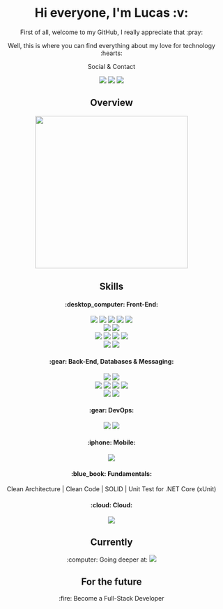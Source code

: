 <h1 align='center'> Hi everyone, I'm Lucas :v: </h1>

<div align='center'>
  
<p>First of all, welcome to my GitHub, I really appreciate that :pray: </p>
<p>Well, this is where you can find everything about my love for technology :hearts: </p>
  
<p>Social & Contact</p>
<p>
<a target="_blank" href="https://www.linkedin.com/in/lucas-macedo-lmo/"><img src="https://img.shields.io/badge/LinkedIn-0077B5?style=flat&logo=linkedin&logoColor=white"></a> 
<a target="_blank" href="https://www.instagram.com/lmacedov/"><img src="https://img.shields.io/badge/Instagram-E4405F?style=flat&logo=instagram&logoColor=white"></a>
<a target="_blank" href="mailto: lucasmacedo123@gmail.com"><img src="https://img.shields.io/badge/Gmail-D14836?style=flat&logo=gmail&logoColor=white"></a>
</p>
  
</div> 

<h2 align='center'>Overview</h2>

<p align='center'>
  <a href='#'><img src='https://github-readme-stats.vercel.app/api/top-langs/?username=lukaofirst&layout=compact&langs_count=8&theme=dark' width='350'></a>
</p>

<h2 align='center'>Skills</h2>

<h4 align='center'>:desktop_computer: Front-End:</h4>

<div align='center'>

<div>
  <img src="https://img.shields.io/badge/HTML5-E34F26?style=flat&logo=html5&logoColor=white">
  <img src="https://img.shields.io/badge/CSS3-1572B6?style=flat&logo=css3&logoColor=white">
  <img src="https://img.shields.io/badge/Sass-CC6699?style=flat&logo=sass&logoColor=white">
  <img src="https://img.shields.io/badge/Bootstrap-563D7C?style=flat&logo=bootstrap&logoColor=white">
  <img src="https://img.shields.io/badge/Tailwind_CSS-38B2AC?style=flat&logo=tailwind-css&logoColor=white">
</div>

<div>
  <img src="https://img.shields.io/badge/JavaScript-F7DF1E?style=flat&logo=javascript&logoColor=black">
  <img src="https://img.shields.io/badge/TypeScript-007ACC?style=flat&logo=typescript&logoColor=white"> 
</div>

<div>
  <img src="https://img.shields.io/badge/React-20232A?style=flat&logo=react&logoColor=61DAFB"> 
  <img src="https://img.shields.io/badge/Redux-593D88?style=flat&logo=redux&logoColor=white">
  <img src="https://img.shields.io/badge/next.js-000000?style=flat&logo=nextdotjs&logoColor=white" />
  <img src="https://img.shields.io/badge/Angular-DD0031?style=flat&logo=angular&logoColor=white">
</div>

<div>
  <img src="https://img.shields.io/badge/Material%20UI-007FFF?style=flat&logo=mui&logoColor=white">
  <img src="https://img.shields.io/badge/Jest-C21325?style=flat&logo=jest&logoColor=white" />
</div>

</div>

<h4 align='center'>:gear: Back-End, Databases & Messaging:</h4>

<div align='center'>

<div>
  <img src="https://img.shields.io/badge/.NET-512BD4?style=flat&logo=dotnet&logoColor=white">
  <img src="https://img.shields.io/badge/C%23-239120?style=flat&logo=c-sharp&logoColor=white">
</div>

<div>
  <img src="https://img.shields.io/badge/Microsoft%20SQL%20Server-CC2927?style=flat&logo=microsoft%20sql%20server&logoColor=FFFFF8">
  <img src="https://img.shields.io/badge/MongoDB-4EA94B?style=flat&logo=mongodb&logoColor=white">
  <img src="https://img.shields.io/badge/PostgreSQL-316192?style=flat&logo=postgresql&logoColor=white">
  <img src="https://img.shields.io/badge/SQLite-07405E?style=flat&logo=sqlite&logoColor=white">
</div>

<div>
  <img src="https://img.shields.io/badge/Apache_Kafka-231F20?style=flat&logo=apache-kafka&logoColor=white">
  <img src="https://img.shields.io/badge/rabbitmq-%23FF6600.svg?&style=flat&logo=rabbitmq&logoColor=white">
</div>
   
</div>

<h4 align='center'>:gear: DevOps:</h4>

<div align='center'>

<img src="https://img.shields.io/badge/Docker-2CA5E0?style=flat&logo=docker&logoColor=white">
<img src="https://img.shields.io/badge/kubernetes-326ce5.svg?&style=flat&logo=kubernetes&logoColor=white">

</div>


<h4 align='center'>:iphone: Mobile:</h4>

<div align='center'>

<img src="https://img.shields.io/badge/Flutter-02569B?style=flat&logo=flutter&logoColor=white" >

</div>

<div align='center'>

<h4 align='center'>:blue_book: Fundamentals:</h4>

<p align='center'>Clean Architecture | Clean Code | SOLID | Unit Test for .NET Core (xUnit) 
  
</div>

<div align='center'>

<h4 align='center'>:cloud: Cloud:</h4>

<img src="https://img.shields.io/badge/Amazon_AWS-FF9900?style=flat&logo=amazonaws&logoColor=white" >

</div>

<h2 align='center'>Currently</h2> 

<p align='center'>:computer: Going deeper at: <img src="https://img.shields.io/badge/Cypress-17202C?style=flat&logo=cypress&logoColor=white">

<h2 align='center'>For the future</h2>

<p align='center'>:fire: Become a Full-Stack Developer</p>


